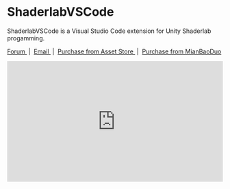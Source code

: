 # ShaderlabVSCode 

ShaderlabVSCode is a Visual Studio Code extension for Unity Shaderlab progamming.

 <a href='http://forum.unity3d.com/threads/403471/'  target='_blank'> Forum </a> &nbsp;|&nbsp; <a href='mailto:amlovey@qq.com'> Email </a> &nbsp;|&nbsp; <a href='https://assetstore.unity.com/packages/slug/94653?aid=1011lGoJ'  target='_blank'> Purchase from Asset Store </a> &nbsp;|&nbsp; <a href='https://mianbaoduo.com/product/show/mbd-Yp2Ylw==>'  target='_blank'> Purchase from MianBaoDuo </a>

<div style='position:relative;width:100%;height:0px;padding-bottom:55.99%'>
<iframe style="position: absolute;left:0;top:0;width:100%;height:100%" src="https://www.youtube.com/embed/d9ZNNEcZOOs" frameborder="0" allowfullscreen></iframe>
</div>